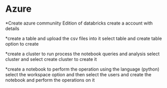 # Azure

*Create azure communiity Edition of databricks
create a account with details

*create a table and upload the csv files into it
select table and create table option to create

*create a cluster to run process the notebook queries and analysis
select cluster and select create cluster to create it 

*create a notebook to perform the operation using the language (python) 
select the workspace option and then select the users and create the notebook and perform the operations on it 




